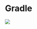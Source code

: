 # Gradle
[![](https://jitpack.io/v/zj565061763/stacktop.svg)](https://jitpack.io/#zj565061763/stacktop)
